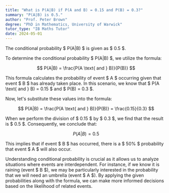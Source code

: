 ```yaml
---
title: "What is P(A|B) if P(A and B) = 0.15 and P(B) = 0.3?"
summary: "P(A|B) is 0.5."
author: "Prof. Peter Brown"
degree: "PhD in Mathematics, University of Warwick"
tutor_type: "IB Maths Tutor"
date: 2024-05-01
---
```


The conditional probability $ P(A|B) $ is given as $ 0.5 $.

To determine the conditional probability $ P(A|B) $, we utilize the formula:

$$
P(A|B) = \frac{P(A \text{ and } B)}{P(B)}
$$

This formula calculates the probability of event $ A $ occurring given that event $ B $ has already taken place. In this scenario, we know that $ P(A \text{ and } B) = 0.15 $ and $ P(B) = 0.3 $.

Now, let's substitute these values into the formula:

$$
P(A|B) = \frac{P(A \text{ and } B)}{P(B)} = \frac{0.15}{0.3}
$$

When we perform the division of $ 0.15 $ by $ 0.3 $, we find that the result is $ 0.5 $. Consequently, we conclude that:

$$
P(A|B) = 0.5
$$

This implies that if event $ B $ has occurred, there is a $ 50\% $ probability that event $ A $ will also occur.

Understanding conditional probability is crucial as it allows us to analyze situations where events are interdependent. For instance, if we know it is raining (event $ B $), we may be particularly interested in the probability that we will need an umbrella (event $ A $). By applying the given probabilities along with the formula, we can make more informed decisions based on the likelihood of related events.
    